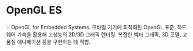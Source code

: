 # OpenGL ES

<aside>
💡 OpenGL for Embedded Systems.
모바일 기기에 최적화된 OpenGL 표준.
하드웨어 가속을 활용해 고성능의 2D/3D 그래픽 렌더링.
복잡한 벡터 그래픽, 3D 모델, 고품질 애니메이션 등을 구현하는 데 적합.

</aside>